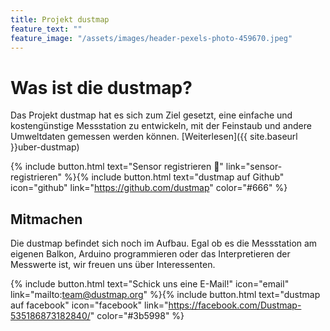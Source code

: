 ```yaml
---
title: Projekt dustmap
feature_text: ""
feature_image: "/assets/images/header-pexels-photo-459670.jpeg"
---
```


# Was ist die dustmap?

Das Projekt dustmap hat es sich zum Ziel gesetzt, eine einfache und kostengünstige Messstation zu entwickeln, mit der Feinstaub und andere Umweltdaten gemessen werden können. [Weiterlesen]({{ site.baseurl }}uber-dustmap)

{% include button.html text="Sensor registrieren :round_pushpin:" link="sensor-registrieren" %}{% include button.html text="dustmap auf Github" icon="github" link="https://github.com/dustmap" color="#666" %}

## Mitmachen

Die dustmap befindet sich noch im Aufbau. Egal ob es die Messstation am eigenen Balkon, Arduino programmieren oder das Interpretieren der Messwerte ist, wir freuen uns über Interessenten.

{% include button.html text="Schick uns eine E-Mail!" icon="email" link="mailto:team@dustmap.org" %}{% include button.html text="dustmap auf facebook" icon="facebook" link="https://facebook.com/Dustmap-535186873182840/" color="#3b5998" %}
